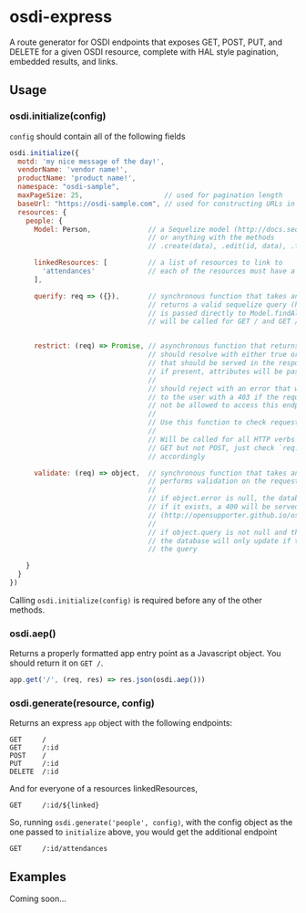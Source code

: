 # osdi-express

A route generator for OSDI endpoints that exposes GET, POST, PUT, and DELETE for
a given OSDI resource, complete with HAL style pagination, embedded results, and
links.

## Usage

### osdi.initialize(config)

`config` should contain all of the following fields

```javascript
osdi.initialize({
  motd: 'my nice message of the day!',
  vendorName: 'vendor name!',
  productName: 'product name!',
  namespace: "osdi-sample",
  maxPageSize: 25,                    // used for pagination length
  baseUrl: "https://osdi-sample.com", // used for constructing URLs in HAL
  resources: {
    people: {
      Model: Person,              // a Sequelize model (http://docs.sequelizejs.com/en/v3/)
                                  // or anything with the methods
                                  // .create(data), .edit(id, data), .findALl(query), .count(query)

      linkedResources: [          // a list of resources to link to
        'attendances'             // each of the resources must have a defined entry in this resources object
      ],

      querify: req => ({}),       // synchronous function that takes an express request object and
                                  // returns a valid sequelize query (http://docs.sequelizejs.com/en/v3/docs/querying/)
                                  // is passed directly to Model.findAll, .findOne, etc.
                                  // will be called for GET / and GET /:id


      restrict: (req) => Promise, // asynchronous function that returns a Promise
                                  // should resolve with either true or a list of attributes
                                  // that should be served in the response
                                  // if present, attributes will be passed to Model.findAll / .findOne
                                  //
                                  // should reject with an error that will be returned
                                  // to the user with a 403 if the requesting user should
                                  // not be allowed to access this endpoint
                                  //
                                  // Use this function to check request auth headers, etc.
                                  //
                                  // Will be called for all HTTP verbs - if you want to restrict
                                  // GET but not POST, just check `req.method` and respond
                                  // accordingly

      validate: (req) => object,  // synchronous function that takes an express request object and
                                  // performs validation on the request body - called for POST and PUT
                                  //
                                  // if object.error is null, the database call will proceed
                                  // if it exists, a 400 will be served with an OSDI-style error
                                  // (http://opensupporter.github.io/osdi-docs/errors.html#error-description)
                                  //
                                  // if object.query is not null and the method is a POST,
                                  // the database will only update if the given resource matches
                                  // the query

    }
  }
})
```

Calling `osdi.initialize(config)` is required before any of the other methods.

### osdi.aep()

Returns a properly formatted app entry point as a Javascript object. You should
return it on `GET /`.

```javascript
app.get('/', (req, res) => res.json(osdi.aep()))
```

### osdi.generate(resource, config)

Returns an express `app` object with the following endpoints:
```
GET     /
GET     /:id
POST    /
PUT     /:id
DELETE  /:id
```

And for everyone of a resources linkedResources,
```
GET     /:id/${linked}
```

So, running `osdi.generate('people', config)`, with the config object as the one
passed to `initialize` above, you would get the additional endpoint
```
GET     /:id/attendances
```

## Examples

Coming soon...
